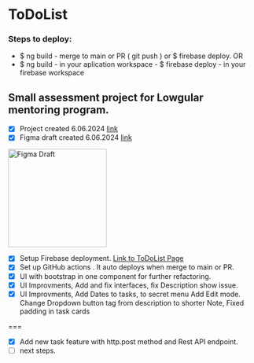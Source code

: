 # ToDoList

### Steps to deploy:

- $ ng build - merge to main or PR ( git push ) or $ firebase deploy.
  OR
- $ ng build - in your aplication workspace - $ firebase deploy - in your firebase workspace

## Small assessment project for Lowgular mentoring program.

- [x] Project created 6.06.2024 [link](https://github.com/users/Liluter/projects/3)
- [x] Figma draft created 6.06.2024 [link](https://www.figma.com/design/ldD4acLrhIwXRNREMYTsUp/ToDoList-wireframe?node-id=0-1&t=aL9sO63DqSErX97T-1)

<img src="https://github.com/Liluter/ToDoList/assets/79942833/9d4796b9-d5de-4ae8-a5cb-d2bd9b9fcf0e" alt="Figma Draft" width="200" height="auto">

- [x] Setup Firebase deployment. [Link to ToDoList Page](https://todo-list-lowgular.web.app/)
- [x] Set up GitHub actions . It auto deploys when merge to main or PR.
- [x] UI with bootstrap in one component for further refactoring.
- [x] UI Improvments, Add and fix interfaces, fix Description show issue.
- [x] UI Improvments, Add Dates to tasks, to secret menu Add Edit mode. Change Dropdown button tag from description to shorter Note, Fixed padding in task cards

===

- [x] Add new task feature with http.post method and Rest API endpoint.
- [ ] next steps.
